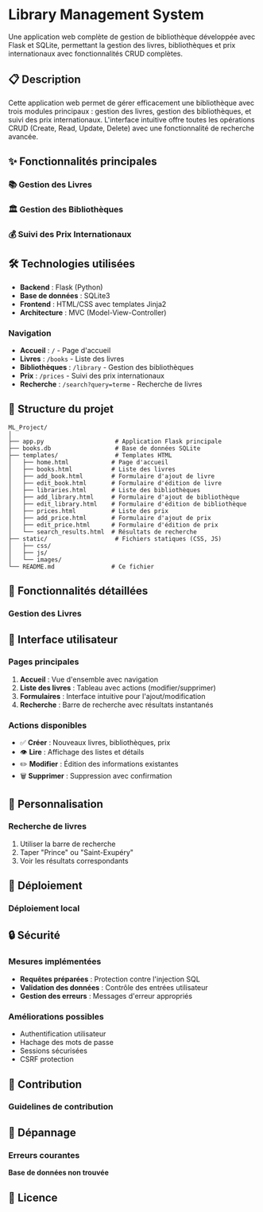 # Library Management System

Une application web complète de gestion de bibliothèque développée avec Flask et SQLite, permettant la gestion des livres, bibliothèques et prix internationaux avec fonctionnalités CRUD complètes.

## 📋 Description

Cette application web permet de gérer efficacement une bibliothèque avec trois modules principaux : gestion des livres, gestion des bibliothèques, et suivi des prix internationaux. L'interface intuitive offre toutes les opérations CRUD (Create, Read, Update, Delete) avec une fonctionnalité de recherche avancée.

## ✨ Fonctionnalités principales

### 📚 Gestion des Livres


### 🏛️ Gestion des Bibliothèques


### 💰 Suivi des Prix Internationaux


## 🛠️ Technologies utilisées

- **Backend** : Flask (Python)
- **Base de données** : SQLite3
- **Frontend** : HTML/CSS avec templates Jinja2
- **Architecture** : MVC (Model-View-Controller)


### Navigation

- **Accueil** : `/` - Page d'accueil
- **Livres** : `/books` - Liste des livres
- **Bibliothèques** : `/library` - Gestion des bibliothèques
- **Prix** : `/prices` - Suivi des prix internationaux
- **Recherche** : `/search?query=terme` - Recherche de livres

## 📁 Structure du projet

```
ML_Project/
│
├── app.py                    # Application Flask principale
├── books.db                  # Base de données SQLite
├── templates/                # Templates HTML
│   ├── home.html            # Page d'accueil
│   ├── books.html           # Liste des livres
│   ├── add_book.html        # Formulaire d'ajout de livre
│   ├── edit_book.html       # Formulaire d'édition de livre
│   ├── libraries.html       # Liste des bibliothèques
│   ├── add_library.html     # Formulaire d'ajout de bibliothèque
│   ├── edit_library.html    # Formulaire d'édition de bibliothèque
│   ├── prices.html          # Liste des prix
│   ├── add_price.html       # Formulaire d'ajout de prix
│   ├── edit_price.html      # Formulaire d'édition de prix
│   └── search_results.html  # Résultats de recherche
├── static/                   # Fichiers statiques (CSS, JS)
│   ├── css/
│   ├── js/
│   └── images/
└── README.md                # Ce fichier
```

## 🎯 Fonctionnalités détaillées

### Gestion des Livres

## 🎨 Interface utilisateur

### Pages principales

1. **Accueil** : Vue d'ensemble avec navigation
2. **Liste des livres** : Tableau avec actions (modifier/supprimer)
3. **Formulaires** : Interface intuitive pour l'ajout/modification
4. **Recherche** : Barre de recherche avec résultats instantanés

### Actions disponibles

- ✅ **Créer** : Nouveaux livres, bibliothèques, prix
- 👁️ **Lire** : Affichage des listes et détails
- ✏️ **Modifier** : Édition des informations existantes
- 🗑️ **Supprimer** : Suppression avec confirmation

## 🔧 Personnalisation


### Recherche de livres
1. Utiliser la barre de recherche
2. Taper "Prince" ou "Saint-Exupéry"
3. Voir les résultats correspondants

## 🚀 Déploiement

### Déploiement local


## 🔒 Sécurité

### Mesures implémentées
- **Requêtes préparées** : Protection contre l'injection SQL
- **Validation des données** : Contrôle des entrées utilisateur
- **Gestion des erreurs** : Messages d'erreur appropriés

### Améliorations possibles
- Authentification utilisateur
- Hachage des mots de passe
- Sessions sécurisées
- CSRF protection

## 🤝 Contribution


### Guidelines de contribution

## 🐛 Dépannage

### Erreurs courantes

**Base de données non trouvée** 

## 📄 Licence
